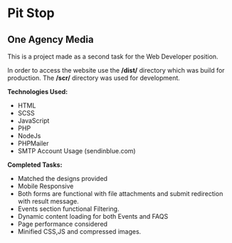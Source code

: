 # Pit Stop

## One Agency Media

This is a project made as a second task for the Web Developer position.

In order to access the website use the **/dist/** directory which was build for production.
The **/scr/** directory was used for development.

**Technologies Used:**

- HTML
- SCSS
- JavaScript
- PHP
- NodeJs
- PHPMailer
- SMTP Account Usage (sendinblue.com)

**Completed Tasks:**

- Matched the designs provided
- Mobile Responsive
- Both forms are functional with file attachments and submit redirection with result message.
- Events section functional Filtering.
- Dynamic content loading for both Events and FAQS
- Page performance considered
- Minified CSS,JS and compressed images.